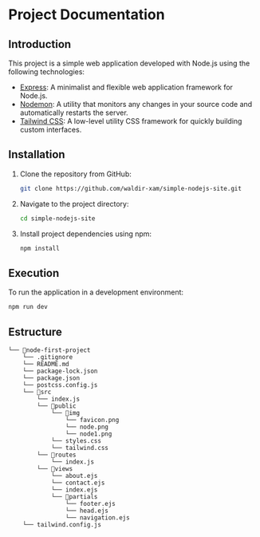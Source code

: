 # Project Documentation

## Introduction

This project is a simple web application developed with Node.js using the following technologies:

- [Express](https://expressjs.com/): A minimalist and flexible web application framework for Node.js.
- [Nodemon](https://nodemon.io/): A utility that monitors any changes in your source code and automatically restarts the server.
- [Tailwind CSS](https://tailwindcss.com/): A low-level utility CSS framework for quickly building custom interfaces.

## Installation

1. Clone the repository from GitHub:

   ```sh
   git clone https://github.com/waldir-xam/simple-nodejs-site.git
   ```

2. Navigate to the project directory:

   ```sh
   cd simple-nodejs-site
   ```

3. Install project dependencies using npm:

   ```sh
   npm install
   ```

## Execution

To run the application in a development environment:

```sh
npm run dev
```

## Estructure

```
└── 📁node-first-project
    └── .gitignore
    └── README.md
    └── package-lock.json
    └── package.json
    └── postcss.config.js
    └── 📁src
        └── index.js
        └── 📁public
            └── 📁img
                └── favicon.png
                └── node.png
                └── node1.png
            └── styles.css
            └── tailwind.css
        └── 📁routes
            └── index.js
        └── 📁views
            └── about.ejs
            └── contact.ejs
            └── index.ejs
            └── 📁partials
                └── footer.ejs
                └── head.ejs
                └── navigation.ejs
    └── tailwind.config.js
```
